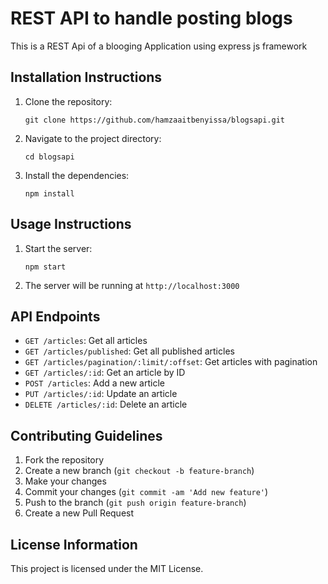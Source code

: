 # REST API to handle posting blogs

This is a REST Api of a blooging Application using express js framework

## Installation Instructions

1. Clone the repository:
   ```
   git clone https://github.com/hamzaaitbenyissa/blogsapi.git
   ```
2. Navigate to the project directory:
   ```
   cd blogsapi
   ```
3. Install the dependencies:
   ```
   npm install
   ```

## Usage Instructions

1. Start the server:
   ```
   npm start
   ```
2. The server will be running at `http://localhost:3000`

## API Endpoints

- `GET /articles`: Get all articles
- `GET /articles/published`: Get all published articles
- `GET /articles/pagination/:limit/:offset`: Get articles with pagination
- `GET /articles/:id`: Get an article by ID
- `POST /articles`: Add a new article
- `PUT /articles/:id`: Update an article
- `DELETE /articles/:id`: Delete an article

## Contributing Guidelines

1. Fork the repository
2. Create a new branch (`git checkout -b feature-branch`)
3. Make your changes
4. Commit your changes (`git commit -am 'Add new feature'`)
5. Push to the branch (`git push origin feature-branch`)
6. Create a new Pull Request

## License Information

This project is licensed under the MIT License.
